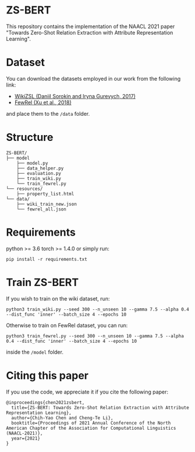 # ZS-BERT
This repository contains the implementation of the NAACL 2021 paper "Towards Zero-Shot Relation Extraction with Attribute Representation Learning".

# Dataset
You can download the datasets employed in our work from the following link:
- [WikiZSL (Daniil Sorokin and Iryna Gurevych, 2017)](https://drive.google.com/file/d/1ELFGUIYDClmh9GrEHjFYoE_VI1t2a5nK/view?usp=sharing)
- [FewRel (Xu et al., 2018)](https://drive.google.com/file/d/1QY-5R2zqLPnT5DDF5phTbSvEeBkQRh7A/view?usp=sharing)

and place them to the `/data` folder.

# Structure
```
ZS-BERT/
├── model
    ├── model.py
    ├── data_helper.py
    ├── evaluation.py
    ├── train_wiki.py
    └── train_fewrel.py
└── resources/
    ├── property_list.html
└── data/
    ├── wiki_train_new.json
    └── fewrel_all.json
```

# Requirements
python >= 3.6
torch >= 1.4.0
or simply run:
```
pip install -r requirements.txt
```

# Train ZS-BERT
If you wish to train on the wiki dataset, run:
```
python3 train_wiki.py --seed 300 --n_unseen 10 --gamma 7.5 --alpha 0.4 --dist_func 'inner' --batch_size 4 --epochs 10
```
Otherwise to train on FewRel dataset, you can run:
```
python3 train_fewrel.py --seed 300 --n_unseen 10 --gamma 7.5 --alpha 0.4 --dist_func 'inner' --batch_size 4 --epochs 10
```
inside the `/model` folder.

# Citing this paper
If you use the code, we appreciate it if you cite the following paper:

```
@inproceedings{chen2021zsbert,
  title={ZS-BERT: Towards Zero-Shot Relation Extraction with Attribute Representation Learning},
  author={Chih-Yao Chen and Cheng-Te Li},
  booktitle={Proceedings of 2021 Annual Conference of the North American Chapter of the Association for Computational Linguistics (NAACL-2021)},
  year={2021}
}
```



